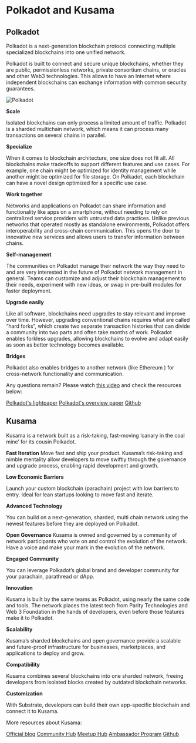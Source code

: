 # Polkadot and Kusama

## Polkadot

Polkadot is a next-generation blockchain protocol connecting multiple specialized blockchains into one unified network.

Polkadot is built to connect and secure unique blockchains, whether they are public, permissionless networks, private consortium chains, or oracles and other Web3 technologies. This allows to have an Internet where independent blockchains can exchange information with common security guarantees.

![Polkadot](../../concepts/images/polkadot.png)

**Scale**

Isolated blockchains can only process a limited amount of traffic. Polkadot is a sharded multichain network, which means it can process many transactions on several chains in parallel.

**Specialize**

When it comes to blockchain architecture, one size does not fit all. All blockchains make tradeoffs to support different features and use cases. For example, one chain might be optimized for identity management while another might be optimized for file storage. On Polkadot, each blockchain can have a novel design optimized for a specific use case.

**Work together**

Networks and applications on Polkadot can share information and functionality like apps on a smartphone, without needing to rely on centralized service providers with untrusted data practices. Unlike previous networks that operated mostly as standalone environments, Polkadot offers interoperability and cross-chain communication. This opens the door to innovative new services and allows users to transfer information between chains.

**Self-management**

The communities on Polkadot manage their network the way they need to and are very interested in the future of Polkadot network management in general. Teams can customize and adjust their blockchain management to their needs, experiment with new ideas, or swap in pre-built modules for faster deployment.

**Upgrade easily**

Like all software, blockchains need upgrades to stay relevant and improve over time. However, upgrading conventional chains requires what are called “hard forks”, which create two separate transaction histories that can divide a community into two parts and often take months of work. Polkadot enables forkless upgrades, allowing blockchains to evolve and adapt easily as soon as better technology becomes available.

**Bridges**

Polkadot also enables bridges to another network (like Ethereum ) for cross-network functionality and communication. 

Any questions remain? Please watch [this video](https://www.youtube.com/watch?v=_-k0xkooSlA&ab_channel=Polkadot) and check the resources below:

[Polkadot's lightpaper](https://polkadot.network/Polkadot-lightpaper.pdf)
[Polkadot's overview paper](https://github.com/w3f/research/blob/master/docs/papers/OverviewPaper-V1.pdf)
[Github](https://github.com/paritytech/polkadot/)

## Kusama

Kusama is a network built as a risk-taking, fast-moving ‘canary in the coal mine’ for its cousin Polkadot.

**Fast Iteration**
Move fast and ship your product. Kusama’s risk-taking and nimble mentality allow developers to move swiftly through the governance and upgrade process, enabling rapid development and growth.

**Low Economic Barriers**

Launch your custom blockchain (parachain) project with low barriers to entry. Ideal for lean startups looking to move fast and iterate.

**Advanced Technology**

You can build on a next-generation, sharded, multi chain network using the newest features before they are deployed on Polkadot.

**Open Governance**
Kusama is owned and governed by a community of network participants who vote on and control the evolution of the network. Have a voice and make your mark in the evolution of the network.

**Engaged Community**

You can leverage Polkadot’s global brand and developer community for your parachain, parathread or dApp.

**Innovation**

Kusama is built by the same teams as Polkadot, using nearly the same code and tools. The network places the latest tech from Parity Technologies and Web 3 Foundation in the hands of developers, even before those features make it to Polkadot.

**Scalability**

Kusama’s sharded blockchains and open governance provide a scalable and future-proof infrastructure for businesses, marketplaces, and applications to deploy and grow.

**Compatibility**

Kusama combines several blockchains into one sharded network, freeing developers from isolated blocks created by outdated blockchain networks.

**Customization**

With Substrate, developers can build their own app-specific blockchain and connect it to Kusama.

More resources about Kusama:

[Official blog](https://polkadot.network/tag/kusama/)
[Community Hub](https://www.notion.so/Polkadot-Kusama-Community-Hub-ee1fd077ff6c42c381940404f6aa9f1c)
[Meetup Hub](https://www.notion.so/Polkadot-Meetup-Hub-4511c156770e4ba9936386d8be5fe5be)
[Ambassador Program](https://unique.network/ambassador-application/)
[Github](https://github.com/paritytech/polkadot/)